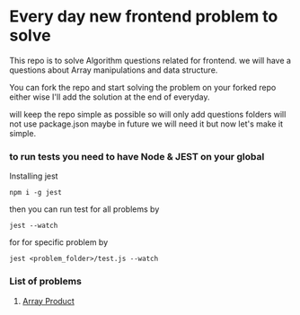 # Every day new frontend problem to solve

This repo is to solve Algorithm questions related for frontend.
we will have a questions about Array manipulations and data structure.

You can fork the repo and start solving the problem on your forked repo
either wise I'll add the solution at the end of everyday.

will keep the repo simple as possible so will only add questions folders
will not use package.json maybe in future we will need it but now let's make it simple.

### to run tests you need to have Node & JEST on your global

Installing jest

```
npm i -g jest
```

then you can run test for all problems by

```
jest --watch
```

for for specific problem by

```
jest <problem_folder>/test.js --watch
```

### List of problems

1. [Array Product](array_product/)
